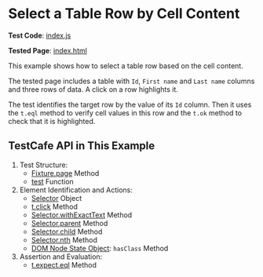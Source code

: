 # Select a Table Row by Cell Content

**Test Code**: [index.js](index.js)

**Tested Page**: [index.html](index.html)

This example shows how to select a table row based on the cell content.

The tested page includes a table with `Id`, `First name` and `Last name` columns and three rows of data. A click on a row highlights it.

The test identifies the target row by the value of its `Id` column. Then it uses the `t.eql` method to verify cell values in this row and the `t.ok` method to check that it is highlighted.

## TestCafe API in This Example

1. Test Structure:
    * [Fixture.page](https://devexpress.github.io/testcafe/documentation/reference/test-api/fixture/page.html) Method
    * [test](https://devexpress.github.io/testcafe/documentation/reference/test-api/global/test.html) Function
2. Element Identification and Actions:
    * [Selector](https://devexpress.github.io/testcafe/documentation/reference/test-api/selector/) Object
    * [t.click](https://devexpress.github.io/testcafe/documentation/reference/test-api/testcontroller/click.html) Method
    * [Selector.withExactText](https://devexpress.github.io/testcafe/documentation/reference/test-api/selector/withexacttext.html) Method
    * [Selector.parent](https://devexpress.github.io/testcafe/documentation/reference/test-api/selector/parent.html) Method
    * [Selector.child](https://devexpress.github.io/testcafe/documentation/reference/test-api/selector/child.html) Method
    * [Selector.nth](https://devexpress.github.io/testcafe/documentation/reference/test-api/selector/nth.html) Method
    * [DOM Node State Object](https://devexpress.github.io/testcafe/documentation/reference/test-api/domnodestate.html): `hasClass` Method
3. Assertion and Evaluation:
    * [t.expect.eql](https://devexpress.github.io/testcafe/documentation/reference/test-api/testcontroller/expect/eql.html) Method
